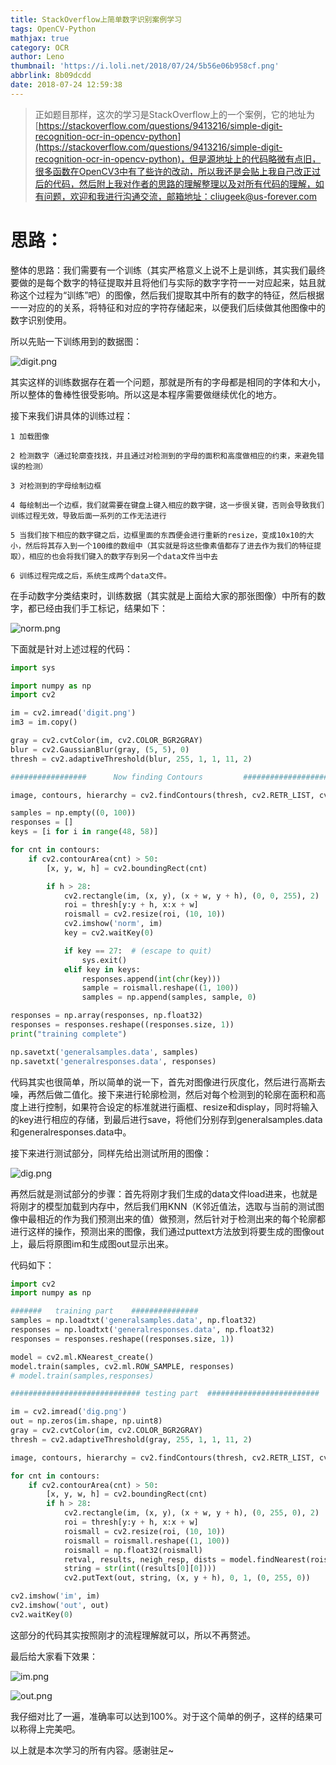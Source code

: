 ```yaml
---
title: StackOverflow上简单数字识别案例学习
tags: OpenCV-Python
mathjax: true
category: OCR
author: Leno
thumbnail: 'https://i.loli.net/2018/07/24/5b56e06b958cf.png'
abbrlink: 8b09dcdd
date: 2018-07-24 12:59:38
---
```


>正如题目那样，这次的学习是StackOverflow上的一个案例，它的地址为[https://stackoverflow.com/questions/9413216/simple-digit-recognition-ocr-in-opencv-python](https://stackoverflow.com/questions/9413216/simple-digit-recognition-ocr-in-opencv-python)，但是源地址上的代码略微有点旧，很多函数在OpenCV3中有了些许的改动，所以我还是会贴上我自己改正过后的代码，然后附上我对作者的思路的理解整理以及对所有代码的理解，如有问题，欢迎和我进行沟通交流，邮箱地址：cliugeek@us-forever.com

# 思路： #

整体的思路：我们需要有一个训练（其实严格意义上说不上是训练，其实我们最终要做的是每个数字的特征提取并且将他们与实际的数字字符一一对应起来，姑且就称这个过程为“训练”吧）的图像，然后我们提取其中所有的数字的特征，然后根据一一对应的的关系，将特征和对应的字符存储起来，以便我们后续做其他图像中的数字识别使用。

所以先贴一下训练用到的数据图：

![digit.png](https://i.loli.net/2018/07/24/5b56be2a72945.png)

其实这样的训练数据存在着一个问题，那就是所有的字母都是相同的字体和大小，所以整体的鲁棒性很受影响。所以这是本程序需要做继续优化的地方。

接下来我们讲具体的训练过程：

	1 加载图像

	2 检测数字（通过轮廓查找找，并且通过对检测到的字母的面积和高度做相应的约束，来避免错误的检测）

	3 对检测到的字母绘制边框

	4 每绘制出一个边框，我们就需要在键盘上键入相应的数字键，这一步很关键，否则会导致我们训练过程无效，导致后面一系列的工作无法进行

	5 当我们按下相应的数字键之后，边框里面的东西便会进行重新的resize，变成10x10的大小，然后将其存入到一个100维的数组中（其实就是将这些像素值都存了进去作为我们的特征提取），相应的也会将我们键入的数字存到另一个data文件当中去

	6 训练过程完成之后，系统生成两个data文件。

在手动数字分类结束时，训练数据（其实就是上面给大家的那张图像）中所有的数字，都已经由我们手工标记，结果如下：

![norm.png](https://i.loli.net/2018/07/24/5b56bf1d8d153.png)

下面就是针对上述过程的代码：

```Python
import sys

import numpy as np
import cv2

im = cv2.imread('digit.png')
im3 = im.copy()

gray = cv2.cvtColor(im, cv2.COLOR_BGR2GRAY)
blur = cv2.GaussianBlur(gray, (5, 5), 0)
thresh = cv2.adaptiveThreshold(blur, 255, 1, 1, 11, 2)

#################      Now finding Contours         ###################

image, contours, hierarchy = cv2.findContours(thresh, cv2.RETR_LIST, cv2.CHAIN_APPROX_SIMPLE)

samples = np.empty((0, 100))
responses = []
keys = [i for i in range(48, 58)]

for cnt in contours:
    if cv2.contourArea(cnt) > 50:
        [x, y, w, h] = cv2.boundingRect(cnt)

        if h > 28:
            cv2.rectangle(im, (x, y), (x + w, y + h), (0, 0, 255), 2)
            roi = thresh[y:y + h, x:x + w]
            roismall = cv2.resize(roi, (10, 10))
            cv2.imshow('norm', im)
            key = cv2.waitKey(0)

            if key == 27:  # (escape to quit)
                sys.exit()
            elif key in keys:
                responses.append(int(chr(key)))
                sample = roismall.reshape((1, 100))
                samples = np.append(samples, sample, 0)

responses = np.array(responses, np.float32)
responses = responses.reshape((responses.size, 1))
print("training complete")

np.savetxt('generalsamples.data', samples)
np.savetxt('generalresponses.data', responses)

```

代码其实也很简单，所以简单的说一下，首先对图像进行灰度化，然后进行高斯去噪，再然后做二值化。接下来进行轮廓检测，然后对每个检测到的轮廓在面积和高度上进行控制，如果符合设定的标准就进行画框、resize和display，同时将输入的key进行相应的存储，到最后进行save，将他们分别存到generalsamples.data和generalresponses.data中。

接下来进行测试部分，同样先给出测试所用的图像：

![dig.png](https://i.loli.net/2018/07/24/5b56ca87860f9.png)

再然后就是测试部分的步骤：首先将刚才我们生成的data文件load进来，也就是将刚才的模型加载到内存中，然后我们用KNN（K邻近值法，选取与当前的测试图像中最相近的作为我们预测出来的值）做预测，然后针对于检测出来的每个轮廓都进行这样的操作，预测出来的图像，我们通过puttext方法放到将要生成的图像out上，最后将原图im和生成图out显示出来。

代码如下：

```Python
import cv2
import numpy as np

#######   training part    ###############
samples = np.loadtxt('generalsamples.data', np.float32)
responses = np.loadtxt('generalresponses.data', np.float32)
responses = responses.reshape((responses.size, 1))

model = cv2.ml.KNearest_create()
model.train(samples, cv2.ml.ROW_SAMPLE, responses)
# model.train(samples,responses)

############################# testing part  #########################

im = cv2.imread('dig.png')
out = np.zeros(im.shape, np.uint8)
gray = cv2.cvtColor(im, cv2.COLOR_BGR2GRAY)
thresh = cv2.adaptiveThreshold(gray, 255, 1, 1, 11, 2)

image, contours, hierarchy = cv2.findContours(thresh, cv2.RETR_LIST, cv2.CHAIN_APPROX_SIMPLE)

for cnt in contours:
    if cv2.contourArea(cnt) > 50:
        [x, y, w, h] = cv2.boundingRect(cnt)
        if h > 28:
            cv2.rectangle(im, (x, y), (x + w, y + h), (0, 255, 0), 2)
            roi = thresh[y:y + h, x:x + w]
            roismall = cv2.resize(roi, (10, 10))
            roismall = roismall.reshape((1, 100))
            roismall = np.float32(roismall)
            retval, results, neigh_resp, dists = model.findNearest(roismall, k=1)
            string = str(int((results[0][0])))
            cv2.putText(out, string, (x, y + h), 0, 1, (0, 255, 0))

cv2.imshow('im', im)
cv2.imshow('out', out)
cv2.waitKey(0)

```

这部分的代码其实按照刚才的流程理解就可以，所以不再赘述。

最后给大家看下效果：

![im.png](https://i.loli.net/2018/07/24/5b56dd88da6ad.png)

![out.png](https://i.loli.net/2018/07/24/5b56dd88c14c9.png)

我仔细对比了一遍，准确率可以达到100%。对于这个简单的例子，这样的结果可以称得上完美吧。

以上就是本次学习的所有内容。感谢驻足~